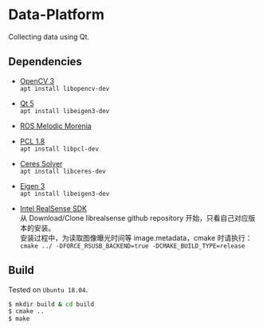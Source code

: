 # Data-Platform

Collecting data using Qt.

## Dependencies

- [OpenCV 3](https://opencv.org/)\
`apt install libopencv-dev`

- [Qt 5](https://www.qt.io/)\
`apt install libeigen3-dev`

- [ROS Melodic Morenia](https://wiki.ros.org/cn/melodic/Installation/Ubuntu)

- [PCL 1.8](http://pointclouds.org/)\
`apt install libpcl-dev`

- [Ceres Solver](http://ceres-solver.org/)\
`apt install libceres-dev`

- [Eigen 3](https://eigen.tuxfamily.org/)\
`apt install libeigen3-dev`

- [Intel RealSense SDK](https://github.com/IntelRealSense/librealsense/blob/master/doc/installation.md)\
从 Download/Clone librealsense github repository 开始，只看自己对应版本的安装。\
安装过程中，为读取图像曝光时间等 image.metadata，cmake 时请执行：\
`cmake ../ -DFORCE_RSUSB_BACKEND=true -DCMAKE_BUILD_TYPE=release`

## Build

Tested on `Ubuntu 18.04`.

```sh
$ mkdir build & cd build
$ cmake ..
$ make
```
